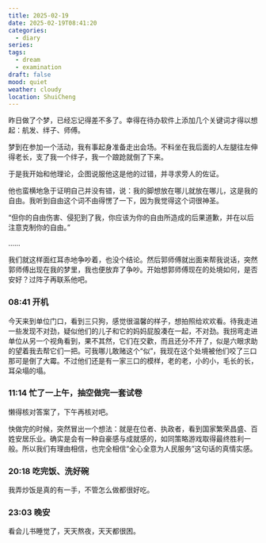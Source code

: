 ```yaml
---
title: 2025-02-19
date: 2025-02-19T08:41:20
categories:
  - diary
series:
tags:
  - dream
  - examination
draft: false
mood: quiet
weather: cloudy
location: ShuiCheng
---
```

昨日做了个梦，已经忘记得差不多了。幸得在待办软件上添加几个关键词才得以想起：航发、绊子、师傅。

梦到在参加一个活动，我有事起身准备走出会场。不料坐在我后面的人左腿往左伸得老长，支了我一个绊子，我一个踉跄就倒了下来。

于是我开始和他理论，企图说服他这是他的过错，并寻求旁人的佐证。

他也蛮横地急于证明自己并没有错，说：我的脚想放在哪儿就放在哪儿，这是我的自由。我听到自由这个词不由得愣了一下，因为我觉得这个词很神圣。

“但你的自由伤害、侵犯到了我，你应该为你的自由所造成的后果道歉，并在以后注意克制你的自由。”

……

我们就这样面红耳赤地争吵着，也没个结论。然后郭师傅就出面来帮我说话，突然郭师傅出现在我的梦里，我也便放弃了争吵。开始想郭师傅现在的处境如何，是否安好？过阵子再联系他吧。

### 08:41 开机

今天来到单位门口，看到三只狗，感觉很温馨的样子，想拍照给欢欢看。待我走进一些发现不对劲，疑似他们的儿子和它的妈妈屁股凑在一起，不对劲。我拐弯走进单位从另一个视角看到，果不其然，它们在交歡，而且还分不开了，似是六眼求助的望着我去帮它们一把。可我哪儿敢赌这个“似”，我现在这个处境被他们咬了三口那可是倒了大霉。不过他们还是有一家三口的模样，老的老，小的小，毛长的长，耳朵塌的塌。


### 11:14 忙了一上午，抽空做完一套试卷

懒得核对答案了，下午再核对吧。

快做完的时候，突然冒出一个想法：就是在位者、执政者，看到国家繁荣昌盛、百姓安居乐业。确实是会有一种自豪感与成就感的，如同策略游戏取得最终胜利一般。所以我们有理由相信，也完全相信“全心全意为人民服务”这句话的真情实感。

### 20:18 吃完饭、洗好碗

我弄炒饭是真的有一手，不管怎么做都很好吃。

### 23:03 晚安

看会儿书睡觉了，天天熬夜，天天都很困。
